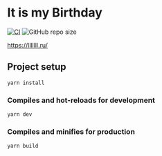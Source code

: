 # It is my Birthday
[![CI](https://github.com/darkniki/lllllll.ru/actions/workflows/main.yml/badge.svg)](https://github.com/darkniki/lllllll.ru/actions/workflows/main.yml)
![GitHub repo size](https://img.shields.io/github/repo-size/darkniki/lllllll.ru)

https://lllllll.ru/

## Project setup
```
yarn install
```

### Compiles and hot-reloads for development
```
yarn dev
```

### Compiles and minifies for production
```
yarn build
```
